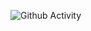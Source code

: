 ![Github Activity](https://github-readme-stats.vercel.app/api?username=laugepetersen&show_icons=true&count_private=true&theme=synthwave)
